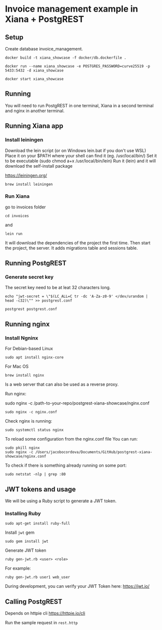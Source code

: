 # Invoice management example in Xiana + PostgREST

## Setup

Create database invoice_management.

`docker build -t xiana_showcase -f docker/db.dockerfile .`

`docker run --name xiana_showcase -e POSTGRES_PASSWORD=curve25519 -p 5433:5432 -d xiana_showcase`

`docker start xiana_showcase`

<!-- Create user invoicer with password invoicer. -->
<!-- Grant access to invoicer to invoice_management -->

<!-- Run file db.sql in order to set up the database. -->

## Running

You will need to run PostgREST in one terminal, Xiana in a second terminal and nginx in another terminal.

## Running Xiana app

### Install leiningen

Download the lein script (or on Windows lein.bat if you don't use WSL)
Place it on your $PATH where your shell can find it (eg. /usr/local/bin/)
Set it to be executable (sudo chmod a+x /usr/local/bin/lein)
Run it (lein) and it will download the self-install package

https://leiningen.org/

`brew install leiningen`

### Run Xiana

go to invoices folder

`cd invoices`

and
 
`lein run`

It will download the dependencies of the project the first time. Then
start the project, the server. It adds migrations table and sessions
table.

## Running PostgREST

### Generate secret key

The secret key need to be at leat 32 characters long.

```
echo "jwt-secret = \"$(LC_ALL=C tr -dc 'A-Za-z0-9' </dev/urandom | head -c32)\"" >> postgrest.conf
```

`postgrest postgrest.conf`

## Running nginx

### Install Ngninx

For Debian-based Linux

```
sudo apt install nginx-core
```

For Mac OS

```
brew install nginx
```

Is a web server that can also be used as a reverse proxy.

Run nginx:

sudo nginx -c /path-to-your-repo/postgrest-xiana-showcase/nginx.conf

`sudo nginx -c nginx.conf`

Check nginx is running:

`sudo systemctl status nginx`

To reload some configuration from the nginx.conf file  You can run:

```
sudo pkill nginx
sudo nginx -c /Users/jacobocordova/Documents/GitHub/postgrest-xiana-showcase/nginx.conf
```

To check if there is something already running on some port:

```
sudo netstat -nlp | grep :80
```

## JWT tokens and usage

We will be using a Ruby script to generate a JWT token.

### Installing Ruby

```
sudo apt-get install ruby-full
```

Install `jwt` gem

```
sudo gem install jwt
```

Generate JWT token

```
ruby gen-jwt.rb <user> <role>
```

For example:

```
ruby gen-jwt.rb user1 web_user
```

During development, you can verify your JWT Token here: https://jwt.io/

## Calling PostgREST

Depends on httpie cli https://httpie.io/cli

Run the sample request in `rest.http`

